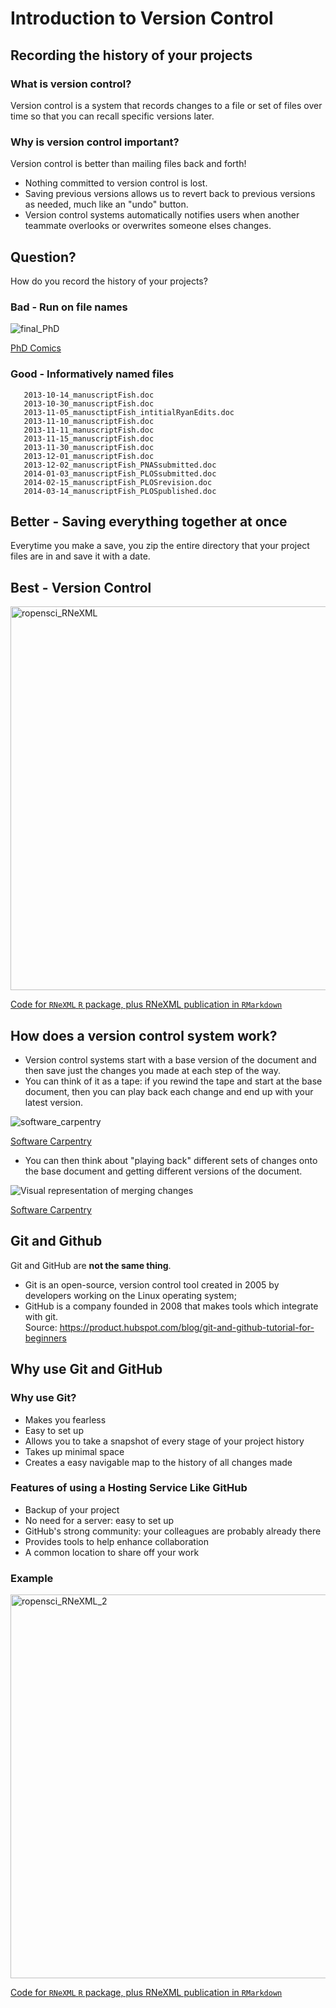 # Introduction to Version Control
## Recording the history of your projects
### What is version control?
Version control is a system that records changes to a file or set of files over time so that you can recall specific versions later.

### Why is version control important?
Version control is better than mailing files back and forth!
- Nothing committed to version control is lost. 
- Saving previous versions allows us to revert back to previous versions as needed, much like an "undo" button.
- Version control systems automatically notifies users when another teammate overlooks or overwrites someone elses changes.

## Question?
How do you record the history of your projects?

### Bad - Run on file names
![final_PhD](https://user-images.githubusercontent.com/57642282/201141942-94b3395a-9972-442c-a5d9-3d085b28d42a.png)

[PhD Comics](http://www.phdcomics.com)

### Good - Informatively named files
```
   2013-10-14_manuscriptFish.doc
   2013-10-30_manuscriptFish.doc
   2013-11-05_manusctiptFish_intitialRyanEdits.doc
   2013-11-10_manuscriptFish.doc
   2013-11-11_manuscriptFish.doc
   2013-11-15_manuscriptFish.doc
   2013-11-30_manuscriptFish.doc
   2013-12-01_manuscriptFish.doc
   2013-12-02_manuscriptFish_PNASsubmitted.doc
   2014-01-03_manuscriptFish_PLOSsubmitted.doc
   2014-02-15_manuscriptFish_PLOSrevision.doc
   2014-03-14_manuscriptFish_PLOSpublished.doc
```

## Better - Saving everything together at once

Everytime you make a save, you zip the entire directory that your project files are in and save it with a date.

## Best - Version Control
<img width="614" alt="ropensci_RNeXML" src="https://user-images.githubusercontent.com/57642282/201142849-97f7ecda-378c-44d5-a70e-2e07e5f07490.png">

[Code for `RNeXML` `R` package, plus RNeXML publication in `RMarkdown`](https://github.com/ropensci/RNeXML)

## How does a version control system work?
- Version control systems start with a base version of the document and then save just the changes you made at each step of the way.
- You can think of it as a tape: if you rewind the tape and start at the base document, then you can play back each change and end up with your latest version.

![software_carpentry](https://user-images.githubusercontent.com/57642282/201143207-88a9f320-7fe5-4132-9d64-3e1a3914e6ae.png)

[Software Carpentry](https://software-carpentry.org/)

- You can then think about "playing back" different sets of changes onto the base document and getting different versions of the document.

![Visual representation of merging changes](https://user-images.githubusercontent.com/57642282/201143482-23343565-8647-44a7-88b4-ce60469f5ca0.png)

[Software Carpentry](https://software-carpentry.org/)

## Git and Github
Git and GitHub are <b>not the same thing</b>. 
- Git is an open-source, version control tool created in 2005 by developers working on the Linux operating system; 
- GitHub is a company founded in 2008 that makes tools which integrate with git.<br>
Source: https://product.hubspot.com/blog/git-and-github-tutorial-for-beginners

## Why use Git and GitHub

### Why use Git?
- Makes you fearless
- Easy to set up
- Allows you to take a snapshot of every stage of your project history
- Takes up minimal space
- Creates a easy navigable map to the history of all changes made

### Features of using a Hosting Service Like GitHub
- Backup of your project
- No need for a server: easy to set up
- GitHub's strong community: your colleagues are probably already there
- Provides tools to help enhance collaboration
- A common location to share off your work

### Example

<img width="614" alt="ropensci_RNeXML_2" src="https://user-images.githubusercontent.com/57642282/201140953-70eb5137-8a13-4166-ba77-993be59d7921.png">

[Code for `RNeXML` `R` package, plus RNeXML publication in `RMarkdown`](https://github.com/ropensci/RNeXML)
